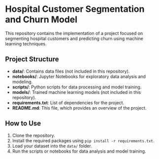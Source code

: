 # Hospital Customer Segmentation and Churn Model

This repository contains the implementation of a project focused on segmenting hospital customers and predicting churn using machine learning techniques.

## Project Structure

- **data/**: Contains data files (not included in this repository).
- **notebooks/**: Jupyter Notebooks for exploratory data analysis and modeling.
- **scripts/**: Python scripts for data processing and model training.
- **models/**: Trained machine learning models (not included in this repository).
- **requirements.txt**: List of dependencies for the project.
- **README.md**: This file, which provides an overview of the project.

## How to Use

1. Clone the repository.
2. Install the required packages using `pip install -r requirements.txt`.
3. Load your dataset into the `data/` folder.
4. Run the scripts or notebooks for data analysis and model training.

